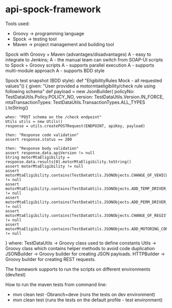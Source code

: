 # api-spock-framework

Tools used:
- Groovy -> programming language
- Spock -> testing tool
- Maven -> project management and building tool


Spock with Groovy + Maven (advantages/disadvantages)
A - easy to integrate to Jenkins;
A - the manual team can switch from SOAP-UI scripts to Spock + Groovy scripts 
A - supports parallel execution
A - supports multi-module approach
A - supports BDD style

Spock test snapshot (BDD style):
def "EligibilityRules Mock - all requested values"() {
    given: "User provided a motormtaeligibility/check rule using following schema"
    def payload = new JsonBuilder(
            policyNo: TestDataUtils.Policy.POLICY_NO,
            version: TestDataUtils.Version.IN_FORCE,
            mtaTransactionTypes: TestDataUtils.TransactionTypes.ALL_TYPES
    ).toString()

    when: "POST schema on the /check endpoint"
    Utils utils = new Utils()
    response = utils.createPOSTRequest(ENDPOINT, apiKey, payload)

    then: "Response code validation"
    assert response.status == 200

    then: "Response body validation"
    assert response.data.apiVersion != null
    String motorMtaEligibility = response.data.results[0].motorMtaEligibility.toString()
    assert motorMtaEligibility != null
    assert motorMtaEligibility.contains(TestDataUtils.JSONObjects.CHANGE_OF_VEHICLE_ALLOWED) != null
    assert motorMtaEligibility.contains(TestDataUtils.JSONObjects.ADD_TEMP_DRIVER_ALLOWED) != null
    assert motorMtaEligibility.contains(TestDataUtils.JSONObjects.ADD_PERM_DRIVER_ALLOWED) != null
    assert motorMtaEligibility.contains(TestDataUtils.JSONObjects.CHANGE_OF_REGISTRATION_ALLOWED) != null
    assert motorMtaEligibility.contains(TestDataUtils.JSONObjects.ADD_MOTORING_CONVICTION_ALLOWED) != null
}
where: 
TestDataUtils -> Groovy class used to define constants 
Utils -> Groovy class which contains helper methods to avoid code duplication
JSONBuilder -> Groovy builder for creating JSON payloads.
HTTPBuilder -> Groovy builder for creating REST requests.

The framework supports to run the scripts on different environments (dev/test)

How to run the maven tests from command line: 
- mvn clean test -Dbranch=deve (runs the tests on dev environment)
- mvn clean test (runs the tests on the default profile - test environment)
